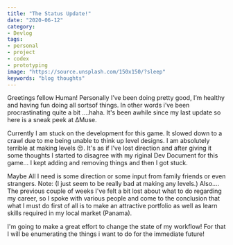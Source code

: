```yaml
---
title: "The Status Update!"
date: "2020-06-12"
category:
- Devlog
tags:
- personal
- project
- codex
- prototyping
image: "https://source.unsplash.com/150x150/?sleep"
keywords: "blog thoughts"
---
```


Greetings fellow Human! Personally I’ve been doing pretty good, I’m healthy and
having fun doing all sortsof things. In other words i’ve been procrastinating
quite a bit ....haha. It's been awhile since my last update so here is a sneak
peek at ΔMuse.

Currently I am stuck on the development for this game. It slowed down to a crawl
due to me being unable to think up level designs. I am absolutely terrible at
making levels 😔. It's as if I’ve lost direction and after giving it some
thoughts I started to disagree with my riginal Dev Document for this game... I
kept adding and removing things and then I got stuck.

Maybe All I need is some direction or some input from family friends or even
strangers. Note: (I just seem to be really bad at making any levels.) Also…. The
previous couple of weeks I've felt a bit lost about what to do regarding my
career, so I spoke with various people and come to the conclusion that what I
must do first of all is to make an attractive portfolio as well as learn skills
required in my local market (Panama).

I'm going to make a great effort to change the state of my workflow! For that I
will be enumerating the things i want to do for the immediate future!
